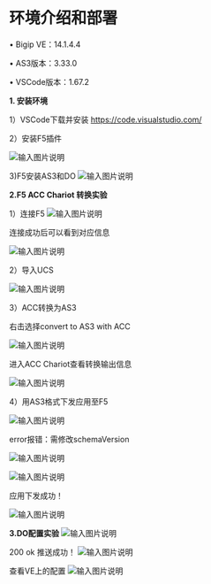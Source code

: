 # 环境介绍和部署

• Bigip VE：14.1.4.4

• AS3版本：3.33.0

• VSCode版本：1.67.2


 **1. 安装环境** 

1）VSCode下载并安装
https://code.visualstudio.com/

2）安装F5插件

![输入图片说明](pictures/1.png)

3)F5安装AS3和DO
![输入图片说明](pictures/101.png)

 **2.F5 ACC Chariot 转换实验** 

1）连接F5
![输入图片说明](pictures/2.png)

连接成功后可以看到对应信息

![输入图片说明](pictures/201.png)

2）导入UCS

![输入图片说明](pictures/3.png)

3）ACC转换为AS3

右击选择convert to AS3 with ACC 

![输入图片说明](pictures/4.png)

进入ACC Chariot查看转换输出信息

![输入图片说明](pictures/5.png)

4）用AS3格式下发应用至F5

![输入图片说明](pictures/6.png)

error报错：需修改schemaVersion

![输入图片说明](pictures/7.png)

![输入图片说明](pictures/8.png)

应用下发成功！

![输入图片说明](pictures/9.png)

 **3.DO配置实验** 
![输入图片说明](pictures/10.png)

200 ok 推送成功！
![输入图片说明](pictures/12.png)

查看VE上的配置
![输入图片说明](pictures/13.png)
